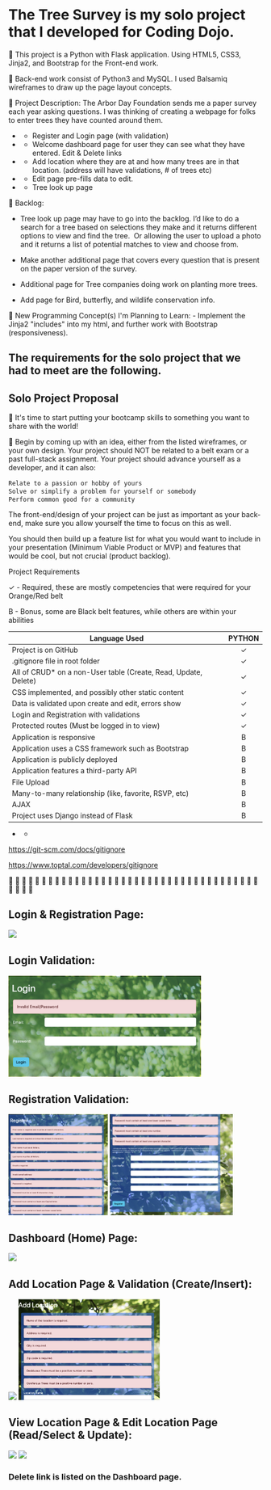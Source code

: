 # The Tree Survey is my solo project that I developed for Coding Dojo.

🌲 This project is a Python with Flask application. Using HTML5, CSS3, Jinja2, and Bootstrap for the Front-end work.

🌲 Back-end work consist of Python3 and MySQL. I used Balsamiq wireframes to draw up the page layout concepts.

🌲 Project Description: The Arbor Day Foundation sends me a paper survey each year asking questions. I was thinking of creating a webpage for folks to enter trees they have counted around them.

* - Register and Login page (with validation)<br>
* - Welcome dashboard page for user they can see what they have entered. Edit & Delete links<br>
* - Add location where they are at and how many trees are in that location. (address will have validations, # of trees etc)<br>
* - Edit page pre-fills data to edit.<br>
* - Tree look up page<br>


🌲 Backlog:

- Tree look up page may have to go into the backlog. I’d like to do a search for a tree based on selections they make and it returns different options to view and find the tree.  Or allowing the user to upload a photo and it returns a list of potential matches to view and choose from.

- Make another additional page that covers every question that is present on the paper version of the survey.

- Additional page for Tree companies doing work on planting more trees.

- Add page for Bird, butterfly, and wildlife conservation info.


🌲 New Programming Concept(s) I'm Planning to Learn: - Implement the Jinja2 "includes" into my html, and further work with Bootstrap (responsiveness).

## The requirements for the solo project that we had to meet are the following.
## Solo Project Proposal

🥷 It's time to start putting your bootcamp skills to something you want to share with the world!

🥷 Begin by coming up with an idea, either from the listed wireframes, or your own design.  Your project should NOT be related to a belt exam or a past full-stack assignment. Your project should advance yourself as a developer, and it can also:

    Relate to a passion or hobby of yours
    Solve or simplify a problem for yourself or somebody
    Perform common good for a community

The front-end/design of your project can be just as important as your back-end, make sure you allow yourself the time to focus on this as well.

You should then build up a feature list for what you would want to include in your presentation (Minimum Viable Product or MVP) and features that would be cool, but not crucial (product backlog).

Project Requirements

✓ - Required, these are mostly competencies that were required for your Orange/Red belt

B - Bonus, some are Black belt features, while others are within your abilities

| Language Used | PYTHON |
| ------------- |:-------------:|
| Project is on GitHub | ✓ |
| .gitignore file in root folder | ✓ |
| All of CRUD* on a non-User table (Create, Read, Update, Delete) | ✓ |
| CSS implemented, and possibly other static content | ✓ |
| Data is validated upon create and edit, errors show | ✓ |
| Login and Registration with validations | ✓ |
| Protected routes (Must be logged in to view) | ✓ |
| Application is responsive | B |
| Application uses a CSS framework such as Bootstrap | B |
| Application is publicly deployed | B |
| Application features a third-party API | B |
| File Upload | B |
| Many-to-many relationship (like, favorite, RSVP, etc) | B |
| AJAX | B |
| Project uses Django instead of Flask | B |

* - 

https://git-scm.com/docs/gitignore

https://www.toptal.com/developers/gitignore

🥷  🥷  🥷  🥷  🥷  🥷  🥷  🥷  🥷  🥷  🥷  🥷  🥷  🥷  🥷  🥷  🥷  🥷  🥷  🥷  🥷  🥷  🥷  🥷  🥷  🥷  🥷  🥷  🥷  🥷  🥷  🥷  🥷  🥷  🥷  🥷  🥷  🥷  🥷  🥷  🥷  🥷

## Login & Registration Page:

<a href="#"><img src="img/Login-Registration-Page.png" height="200" /></a>

## Login Validation:

<a href="#"><img src="img/Login-Validation.png" height="200" /></a>

## Registration Validation:

<a href="#"><img src="img/Registration-Validation.png" height="200" /></a>
<a href="#"><img src="img/Registration-Validation2.png" height="200" /></a>

## Dashboard (Home) Page:

<a href="#"><img src="img/Dashboard-Page.png" height="200" /></a>

## Add Location Page & Validation (Create/Insert):

<a href="#"><img src="img/Add-Location-Page.png" height="200" /></a>
<a href="#"><img src="img/Add-Location-Validation.png" height="200" /></a>

## View Location Page & Edit Location Page (Read/Select & Update):

<a href="#"><img src="img/View-Location-Page.png" height="200" /></a>
<a href="#"><img src="img/Edit-Location-Page.png" height="200" /></a>

### Delete link is listed on the Dashboard page.
